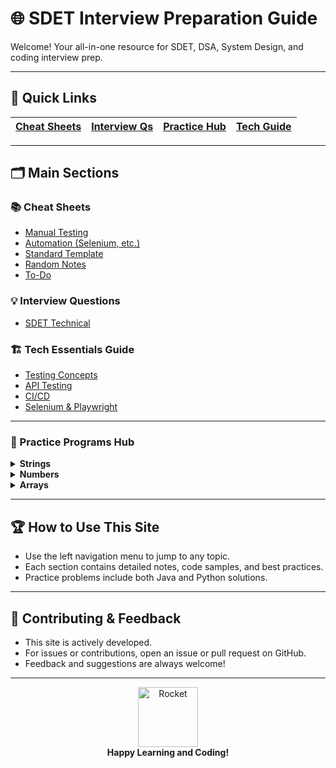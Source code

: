 # 🌐 SDET Interview Preparation Guide

Welcome! Your all-in-one resource for SDET, DSA, System Design, and coding interview prep.

---

## 🚀 Quick Links

| [Cheat Sheets](cheat-sheets/StandardTemplate.md) | [Interview Qs](interview-questions/sdet-technical.md) | [Practice Hub](practice-programs-hub/README.md) | [Tech Guide](tech-essentials-guide/testing-concepts/manual-testing-basics.md) |
|---|---|---|---|

---

## 🗂️ Main Sections

### 📚 Cheat Sheets
- [Manual Testing](cheat-sheets/testing/manual/basics-manual-testing/)
- [Automation (Selenium, etc.)](cheat-sheets/testing/automation/selenium/)
- [Standard Template](cheat-sheets/StandardTemplate/)
- [Random Notes](cheat-sheets/randomForlater.txt)
- [To-Do](cheat-sheets/ToDo)

### 💡 Interview Questions
- [SDET Technical](interview-questions/sdet-technical/)

### 🏗️ Tech Essentials Guide
- [Testing Concepts](tech-essentials-guide/testing-concepts/manual-testing-basics/)
- [API Testing](tech-essentials-guide/api-testing/rest-assured/get-request-test.java)
- [CI/CD](tech-essentials-guide/ci-cd/github-actions/)
- [Selenium & Playwright](tech-essentials-guide/selenium-playwright/java-selenium/01-login-test.java)

---

### 📝 Practice Programs Hub

<details>
<summary><b>Strings</b></summary>

- [Reverse a String (No Built-ins)](practice-programs-hub/strings/Core_String_Manipulation__reverse_a_string_without_using_built-in_functions.md)
- [Check If Two Strings Are Anagrams](practice-programs-hub/strings/AnagramCheck.md)
- [Count Character Occurrences](practice-programs-hub/strings/CharacterCount.md)
- [Count Uppercase Characters](practice-programs-hub/strings/CountUppecaseCharacter.md)
- [Count Occurrence of Characters](practice-programs-hub/strings/CountOccurrenceCharcter.md)
- [Duplicate Characters](practice-programs-hub/strings/DuplicateCharacters.md)
- [Remove Leading Zeros](practice-programs-hub/strings/RemoveLeadingZeros.md)
- [Replace Character](practice-programs-hub/strings/ReplaceChar.md)
- [Swap Pairs](practice-programs-hub/strings/SwapPairs.md)
<!-- Add more as needed from the directory -->

</details>

<details>
<summary><b>Numbers</b></summary>

- [Check Prime](practice-programs-hub/numbers/01-is-prime.md)
- [Factorial](practice-programs-hub/numbers/02-factorial.md)
- [Fibonacci](practice-programs-hub/numbers/03-fibonacci.md)
- [GCD](practice-programs-hub/numbers/04-gcd.md)
- [LCM](practice-programs-hub/numbers/05-lcm.md)
- [Palindrome Number](practice-programs-hub/numbers/06-palindrome-number.md)
- [Armstrong Number](practice-programs-hub/numbers/07-armstrong-number.md)
- [Reverse Number](practice-programs-hub/numbers/08-reverse-number.md)
- [Sum of Digits](practice-programs-hub/numbers/09-sum-of-digits.md)
- [Count Digits](practice-programs-hub/numbers/10-count-digits.md)
<!-- Add more as needed from the directory -->

</details>

<details>
<summary><b>Arrays</b></summary>

- [Find Largest Element](practice-programs-hub/arrays/01-find-largest-element.md)
- [Reverse Array](practice-programs-hub/arrays/02-reverse-array.md)
- [Find Second Largest](practice-programs-hub/arrays/03-find-second-largest.md)
- [Find Missing Number](practice-programs-hub/arrays/04-find-missing-number.md)
- [Find Duplicate](practice-programs-hub/arrays/05-find-duplicate.md)
- [Rotate Array](practice-programs-hub/arrays/06-rotate-array.md)
- [Find Pair Sum](practice-programs-hub/arrays/07-find-pair-sum.md)
- [Find Majority Element](practice-programs-hub/arrays/08-find-majority-element.md)
- [Find Subarray Sum](practice-programs-hub/arrays/09-find-subarray-sum.md)
- [Find Kth Largest](practice-programs-hub/arrays/10-find-kth-largest.md)
- [Find Longest Consecutive Sequence](practice-programs-hub/arrays/11-find-longest-consecutive-sequence.md)
- [Find Product Except Self](practice-programs-hub/arrays/12-find-product-except-self.md)
- [Find Maximum Subarray Sum](practice-programs-hub/arrays/13-find-maximum-subarray-sum.md)
- [Find Common Elements](practice-programs-hub/arrays/14-find-common-elements.md)
- [Find Median](practice-programs-hub/arrays/15-find-median.md)
- [Find Unique Element](practice-programs-hub/arrays/16-find-unique-element.md)
- [Find Intersection](practice-programs-hub/arrays/17-find-intersection.md)
- [Find First Missing Positive](practice-programs-hub/arrays/18-find-first-missing-positive.md)
- [Find Maximum Product Subarray](practice-programs-hub/arrays/19-find-maximum-product-subarray.md)
- [Find Maximum Sum Increasing Subsequence](practice-programs-hub/arrays/20-find-maximum-sum-increasing-subsequence.md)
- [Find Equilibrium Index](practice-programs-hub/arrays/21-find-equilibrium-index.md)
- [Find Leaders in Array](practice-programs-hub/arrays/22-find-leaders-in-array.md)
- [Find Smallest Subarray Sum](practice-programs-hub/arrays/23-find-smallest-subarray-sum.md)
- [Find Longest Palindromic Subarray](practice-programs-hub/arrays/24-find-longest-palindromic-subarray.md)
- [Find Maximum Circular Subarray Sum](practice-programs-hub/arrays/25-find-maximum-circular-subarray-sum.md)
- [Find Minimum in Rotated Sorted Array](practice-programs-hub/arrays/26-find-minimum-in-rotated-sorted-array.md)
- [Find Maximum Sum Non-Adjacent](practice-programs-hub/arrays/27-find-maximum-sum-non-adjacent.md)
- [Find Longest Subarray with Sum K](practice-programs-hub/arrays/28-find-longest-subarray-with-sum-k.md)
- [Find Subarray with Product Less Than K](practice-programs-hub/arrays/29-find-subarray-with-product-less-than-k.md)
- [Find Maximum Length of Equal 0s and 1s](practice-programs-hub/arrays/30-find-maximum-length-of-equal-0s-and-1s.md)

</details>

---

## 🏆 How to Use This Site

- Use the left navigation menu to jump to any topic.
- Each section contains detailed notes, code samples, and best practices.
- Practice problems include both Java and Python solutions.

---

## 📢 Contributing & Feedback

- This site is actively developed.  
- For issues or contributions, open an issue or pull request on GitHub.
- Feedback and suggestions are always welcome!

---

<div align="center">
  <img src="https://img.icons8.com/color/96/000000/rocket--v2.png" alt="Rocket" width="96"/>
  <br/>
  <b>Happy Learning and Coding!</b>
</div>